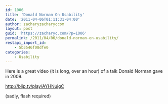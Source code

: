 ```yaml
---
id: 1006
title: 'Donald Norman On Usability'
date: '2011-04-06T01:11:31-04:00'
author: zacharyzacharyccom
layout: post
guid: 'https://zacharyc.com/?p=1006'
permalink: /2011/04/06/donald-norman-on-usability/
restapi_import_id:
    - 5b3546f08dfe0
categories:
    - Usability
---
```


Here is a great video (it is long, over an hour) of a talk Donald Norman gave in 2009.

<http://blip.tv/play/AYHNuigC>

(sadly, flash required)
